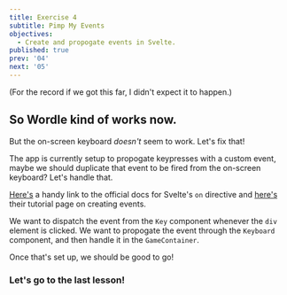 ```yaml
---
title: Exercise 4
subtitle: Pimp My Events
objectives:
  - Create and propogate events in Svelte.
published: true
prev: '04'
next: '05'
---
```


(For the record if we got this far, I didn't expect it to happen.)

## So Wordle kind of works now.

But the on-screen keyboard _doesn't_ seem to work. Let's fix that!

The app is currently setup to propogate keypresses with a custom event, maybe we should duplicate that event to be fired from the on-screen keyboard? Let's handle that.

[Here's](https://svelte.dev/docs/element-directives) a handy link to the official docs for Svelte's `on` directive and [here's](https://learn.svelte.dev/tutorial/component-events) their tutorial page on creating events.

We want to dispatch the event from the `Key` component whenever the `div` element is clicked. We want to propogate the event through the `Keyboard` component, and then handle it in the `GameContainer`.

Once that's set up, we should be good to go!

### Let's go to the last lesson!